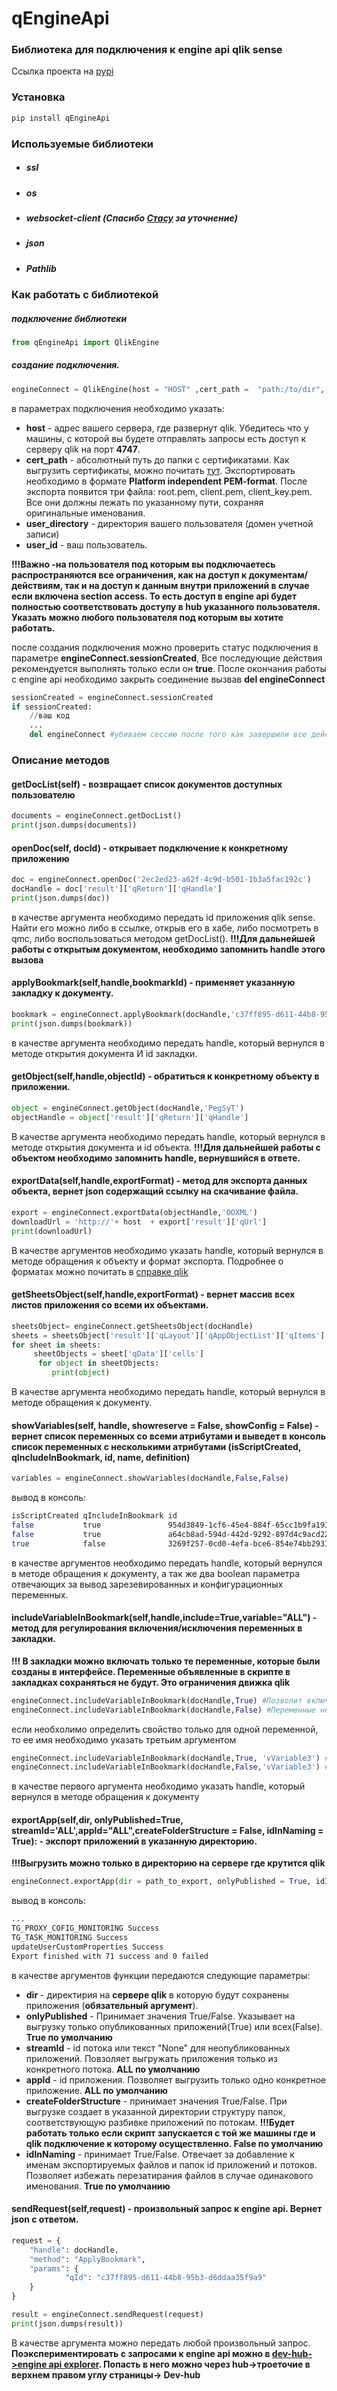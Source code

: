 # qEngineApi

### Библиотека для подключения к engine api qlik sense
Ссылка проекта на [pypi]
### Установка
```sh
pip install qEngineApi
```
### Используемые библиотеки
- ##### ssl
- ##### os
- ##### websocket-client (Спасибо [Стасу] за уточнение)
- ##### json
- ##### Pathlib
### Как работать с библиотекой

##### подключение библиотеки  
```python
from qEngineApi import QlikEngine
```
##### создание подключения.
```python
engineConnect = QlikEngine(host = "HOST" ,cert_path =  "path:/to/dir", user_directory = "DIRECTORY", user_id = "USER")
```
в параметрах подключения необходимо указать:
- **host** -  адрес вашего сервера, где развернут qlik. Убедитесь что у машины, с которой вы будете отправлять запросы есть доступ к серверу qlik на порт **4747**.
- **cert_path** - абсолютный путь до папки с сертификатами. Как выгрузить сертификаты, можно почитать [тут]. Экспортировать необходимо в формате **Platform independent PEM-format**. После экспорта появится три файла: root.pem, client.pem, client_key.pem. Все они должны лежать по указанному пути, сохраняя оригинальные именования.
- **user_directory** - директория вашего пользователя (домен учетной записи)
- **user_id** - ваш пользователь.  

**!!!Важно -на пользователя под которым вы подключаетесь распространяются все ограничения, как на доступ к документам/действиям, так и на доступ к данным внутри приложений в случае если включена section access. То есть доступ в engine api будет полностью соответствовать доступу в hub указанного пользователя. Указать можно любого пользователя под которым вы хотите работать.**

после создания подключения можно проверить статус подключения в параметре **engineConnect.sessionCreated**, Все последующие действия рекомендуется выполнять только если он **true**. После окончания работы с engine api необходимо закрыть соединение вызвав **del engineConnect**
```python
sessionCreated = engineConnect.sessionCreated
if sessionCreated:
    //ваш код
    ...
    del engineConnect #убиваем сессию после того как завершили все действия
```
### Описание методов 
#### **getDocList(self)** - возвращает список документов доступных пользователю
```python
documents = engineConnect.getDocList()
print(json.dumps(documents))
```
#### **openDoc(self, docId)** - открывает подключение к конкретному приложению
```python
doc = engineConnect.openDoc('2ec2ed23-a62f-4c9d-b501-1b3a5fac192c')
docHandle = doc['result']['qReturn']['qHandle']
print(json.dumps(doc))
```
в качестве аргумента необходимо передать id приложения qlik sense. Найти его можно либо в ссылке, открыв его в хабе, либо посмотреть в qmc, либо воспользоваться методом getDocList().
**!!!Для дальнейшей работы с открытым документом, необходимо запомнить handle этого вызова**

#### **applyBookmark(self,handle,bookmarkId)** - применяет указанную закладку к документу.
```python
bookmark = engineConnect.applyBookmark(docHandle,'c37ff895-d611-44b8-95b3-d6ddaa35f9a9')
print(json.dumps(bookmark))
```
в качестве аргумента необходимо передать handle, который вернулся в методе открытия документа И id закладки.

#### **getObject(self,handle,objectId)** - обратиться к конкретному объекту в приложении.
```python
object = engineConnect.getObject(docHandle,'PegSyT')
objectHandle = object['result']['qReturn']['qHandle']
```
В качестве аргумента необходимо передать handle, который вернулся в методе открытия документа и id объекта.
**!!!Для дальнейшей работы с объектом необходимо запомнить handle, вернувшийся в ответе.**

#### **exportData(self,handle,exportFormat)** - метод для экспорта данных объекта, вернет json содержащий ссылку на скачивание файла.
```python
export = engineConnect.exportData(objectHandle,'OOXML')
downloadUrl = 'http://'+ host  + export['result']['qUrl']
print(downloadUrl)
```
В качестве аргументов необходимо указать handle, который вернулся в методе обращения к объекту и формат экспорта.
Подробнее о форматах можно почитать в [справке qlik]

#### **getSheetsObject(self,handle,exportFormat)** - вернет массив всех листов приложения со всеми их объектами.
```python
sheetsObject= engineConnect.getSheetsObject(docHandle)
sheets = sheetsObject['result']['qLayout']['qAppObjectList']['qItems']
for sheet in sheets:
     sheetObjects = sheet['qData']['cells']
      for object in sheetObjects:
         print(object)
```
В качестве аргумента необходимо передать handle, который вернулся в методе обращения к документу.

#### **showVariables(self, handle, showreserve = False, showConfig = False)** - вернет список переменных со всеми атрибутами и выведет в консоль список переменных с несколькими атрибутами (isScriptCreated, qIncludeInBookmark, id, name, definition)
```python
variables = engineConnect.showVariables(docHandle,False,False)
```
вывод в консоль:
```sh
isScriptCreated qIncludeInBookmark id                                       name                           definition
false           true               954d3849-1cf6-45e4-884f-65cc1b9fa193     vVariable3                     variable3
false           true               a64cb8ad-594d-442d-9292-897d4c9acd22     vVariable4                     variable4
true            false              3269f257-0cd0-4efa-bce6-854e74bb2931     vVariable1                     variable1
```

в качестве аргументов необходимо передать handle, который вернулся в методе обращения к документу, а так же два boolean параметра отвечающих за вывод зарезевированных и конфигурационных переменных.

#### **includeVariableInBookmark(self,handle,include=True,variable="ALL")** - метод для регулирования включения/исключения переменных в закладки.

  **!!! В закладки можно включать только те переменные, которые были созданы в интерфейсе. Переменные объявленные в скрипте в закладках сохраняться не будут. Это ограничения движка qlik**
```python
engineConnect.includeVariableInBookmark(docHandle,True) #Позволит включать все переменные в закладки
engineConnect.includeVariableInBookmark(docHandle,False) #Переменные не будут включаться в закладки
```
если необхолимо определить свойство только для одной переменной, то ее имя необходимо указать третьим аргументом
```python
engineConnect.includeVariableInBookmark(docHandle,True, 'vVariable3') #Значение переменной vVariable3 будет сохранятся в закладках
engineConnect.includeVariableInBookmark(docHandle,False,'vVariable3') #Значение переменной vVariable3 не будет сохранятся в закладках
```
в качестве первого аргумента необходимо указать handle, который вернулся в методе обращения к документу

#### **exportApp(self,dir, onlyPublished=True, streamId='ALL',appId="ALL",createFolderStructure = False, idInNaming = True):** - экспорт приложений в указанную директорию. 
**!!!Выгрузить можно только в директорию на сервере где крутится qlik**
```python
engineConnect.exportApp(dir = path_to_export, onlyPublished = True, idInNaming = True, streamId = streamId, appId = appId, createFolderStructre = True, idInNaming = True)
```
вывод в консоль:
```sh
...
TG_PROXY_COFIG_MONITORING Success
TG_TASK_MONITORING Success
updateUserCustomProperties Success
Export finished with 71 success and 0 failed
```
в качестве аргументов функции передаются следующие параметры:
- **dir** - директирия на **сервере qlik** в которую будут сохранены приложения (**обязательный аргумент**).
- **onlyPublished** - Принимает значения True/False. Указывает на выгрузку только опубликованных приложений(True) или всех(False). **True по умолчанию**
- **streamId** - id потока или текст "None" для неопубликованных приложений. Повзоляет выгружать приложения только из конкретного потока. **ALL по умолчанию**
- **appId** - id приложения. Позволяет выгрузить только одно конкретное приложение. **ALL по умолчанию**
- **createFolderStructure** - принимает значения True/False. При выгрузке создает в указанной директории структуру папок, соответствующую разбивке приложений по потокам. **!!!Будет работать только если скрипт запускается с той же машины где и qlik подключение к которому осуществленно. False по умолчанию**
- **idInNaming** - принимает True/False. Отвечает за добавление к именам экспортируемых файлов и папок id приложений и потоков. Позволяет избежать перезатирания файлов в случае одинакового именования. **True по умолчанию**
#### **sendRequest(self,request)** - произвольный запрос к engine api. Вернет json с ответом.
```python
request = {
    "handle": docHandle,
	"method": "ApplyBookmark",
	"params": {
	        "qId": "c37ff895-d611-44b8-95b3-d6ddaa35f9a9"
	}
}

result = engineConnect.sendRequest(request)
print(json.dumps(result))
```

В качестве аргумента можно передать любой произвольный запрос.
**Поэкспериментировать с запросами к engine api можно в [dev-hub->engine api explorer]. Попасть в него можно через hub->троеточие в верхнем правом углу страницы-> Dev-hub**

[//]: #
[Стасу]: <https://github.com/bintocher>
[тут]: <https://help.qlik.com/en-US/sense-admin/August2022/Subsystems/DeployAdministerQSE/Content/Sense_DeployAdminister/QSEoW/Administer_QSEoW/Managing_QSEoW/export-certificates.htm>
[pypi]: <https://pypi.org/project/qEngineApi/>
[справке qlik]: <https://help.qlik.com/en-US/sense-developer/August2022/Subsystems/EngineJSONAPI/Content/service-genericobject-exportdata.htm>
[dev-hub->engine api explorer]: <https://help.qlik.com/en-US/sense-developer/May2022/Subsystems/Dev-Hub/Content/Sense_Dev-Hub/EngineApiExplorer/engine-api-explorer.htm>
